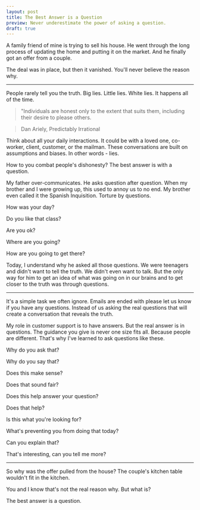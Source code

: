 ```yaml
---
layout: post
title: The Best Answer is a Question
preview: Never underestimate the power of asking a question.
draft: true
---
```

A family friend of mine is trying to sell his house. He went through the long process of updating the home and putting it on the market. And he finally got an offer from a couple.   

The deal was in place, but then it vanished. You'll never believe the reason why. 

* * * 

People rarely tell you the truth. Big lies. Little lies. White lies. It happens all of the time. 

> "Individuals are honest only to the extent that suits them, including their desire to please others.

> Dan Ariely, Predictably Irrational 

Think about all your daily interactions. It could be with a loved one, co-worker, client, customer, or the mailman. These conversations are built on assumptions and biases. In other words - lies. 

How to you combat people's dishonesty? The best answer is with a question. 

My father over-communicates. He asks question after question. When my brother and I were growing up, this used to annoy us to no end. My brother even called it the Spanish Inquisition. Torture by questions. 

How was your day? 

Do you like that class? 

Are you ok? 

Where are you going? 

How are you going to get there? 

Today, I understand why he asked all those questions. We were teenagers and didn't want to tell the truth. We didn't even want to talk. But the only way for him to get an idea of what was going on in our brains and to get closer to the truth was through questions. 

* * * 

It's a simple task we often ignore. Emails are ended with please let us know if you have any questions. Instead of us asking the real questions that will create a conversation that reveals the truth. 

My role in customer support is to have answers. But the real answer is in questions. The guidance you give is never one size fits all. Because people are different. That's why I've learned to ask questions like these. 

Why do you ask that? 

Why do you say that? 

Does this make sense? 

Does that sound fair? 

Does this help answer your question? 

Does that help? 

Is this what you're looking for? 

What's preventing you from doing that today? 

Can you explain that? 

That's interesting, can you tell me more? 

* * * 

So why was the offer pulled from the house? The couple's kitchen table wouldn't fit in the kitchen. 

You and I know that's not the real reason why. But what is? 

The best answer is a question. 
